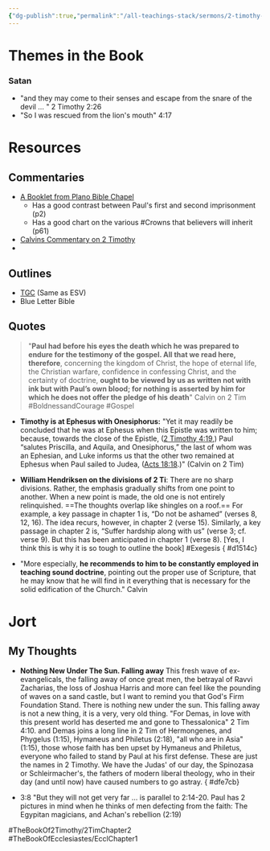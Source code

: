```yaml
---
{"dg-publish":true,"permalink":"/all-teachings-stack/sermons/2-timothy-sermons/2-timothy-toc-resources-for-the-book/"}
---
```




# Themes in the Book
### Satan
- "and they may come to their senses and escape from the snare of the devil … " 2 Timothy 2:26
- "So I was rescued from the lion's mouth" 4:17


# Resources
## Commentaries
- [A Booklet from Plano Bible Chapel](https://planobiblechapel.org/tcon/notes/pdf/2timothy.pdf)
	- Has a good contrast between Paul's first and second imprisonment (p2)
	- Has a good chart on the various #Crowns that believers will inherit (p61)
- [Calvins Commentary on 2 Timothy](https://www.studylight.org/commentaries/eng/cal/2-timothy.html)
- 


## Outlines
- [TGC](https://www.thegospelcoalition.org/course/2-timothy-introduction/#outline) (Same as ESV) 
- Blue Letter Bible


## Quotes
>"**Paul had before his eyes the death which he was prepared to endure for the testimony of the gospel. All that we read here, therefore**, concerning the kingdom of Christ, the hope of eternal life, the Christian warfare, confidence in confessing Christ, and the certainty of doctrine, **ought to be viewed by us as written not with ink but with Paul’s own blood; for nothing is asserted by him for which he does not offer the pledge of his death**" Calvin on 2 Tim #BoldnessandCourage #Gospel 

- **Timothy is at Ephesus with Onesiphorus:** "Yet it may readily be concluded that he was at Ephesus when this Epistle was written to him; because, towards the close of the Epistle, ([2 Timothy 4:19](https://www.studylight.org/study-desk.html?q1=2ti+4:19&t1=eng_nas&sr=1),) Paul “salutes Priscilla, and Aquila, and Onesiphorus,” the last of whom was an Ephesian, and Luke informs us that the other two remained at Ephesus when Paul sailed to Judea, ([Acts 18:18](https://www.studylight.org/study-desk.html?q1=ac+18:18&t1=eng_nas&sr=1).)" (Calvin on 2 Tim)
- **William Hendriksen on the divisions of 2 Ti**: There are no sharp divisions. Rather, the emphasis gradually shifts from one point to another. When a new point is made, the old one is not entirely relinquished. ==The thoughts overlap like shingles on a roof.== For example, a key passage in chapter 1 is, “Do not be ashamed” (verses 8, 12, 16). The idea recurs, however, in chapter 2 (verse 15). Similarly, a key passage in chapter 2 is, “Suffer hardship along with us” (verse 3; cf. verse 9). But this has been anticipated in chapter 1 (verse 8). [Yes, I think this is why it is so tough to outline the book] #Exegesis
{ #d1514c}

- "More especially, **he recommends to him to be constantly employed in teaching sound doctrine**, pointing out the proper use of Scripture, that he may know that he will find in it everything that is necessary for the solid edification of the Church." Calvin

# Jort
## My Thoughts
- **Nothing New Under The Sun. Falling away** This fresh wave of ex-evangelicals, the falling away of once great men, the betrayal of Ravvi Zacharias, the loss of Joshua Harris and more can feel like the pounding of  waves on a sand castle, but I want to remind you that God's Firm Foundation Stand. There is nothing new under the sun. This falling away is not a new thing, it is a very, very old thing. "For Demas, in love with this present world has deserted me and gone to Thessalonica" 2 Tim 4:10. and Demas joins a long line in 2 Tim of Hermongenes, and Phygelus (1:15), Hymaneus and Philetus (2:18), "all who are in Asia" (1:15), those whose faith has ben upset by Hymaneus and Philetus, everyone who failed to stand by Paul at his first defense. These are just the names in 2 Timothy. We have the Judas' of our day, the Spinozasa or Schleirmacher's, the fathers of modern liberal theology, who in their day (and until now) have caused numbers to go astray.
{ #dfe7cb}

- 3:8 "But they will not get very far … is parallel to 2:14-20. Paul has 2 pictures in mind when he thinks of men defecting from the faith: The Egypitan magicians, and Achan's rebellion (2:19)

#TheBookOf2Timothy/2TimChapter2 #TheBookOfEcclesiastes/EcclChapter1 